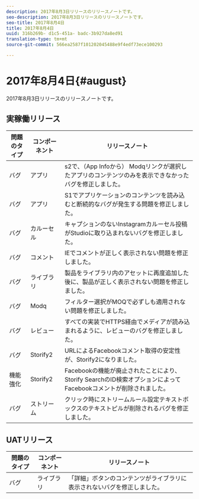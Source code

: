 ```yaml
---
description: 2017年8月3日リリースのリリースノートです。
seo-description: 2017年8月3日リリースのリリースノートです。
seo-title: 2017年8月4日
title: 2017年8月4日
uuid: 316b269b- d1c5-451a- badc-3b927da8ed91
translation-type: tm+mt
source-git-commit: 566ea2587f101202045488e9f4edf73ece100293

---
```



# 2017年8月4日{#august}

2017年8月3日リリースのリリースノートです。

## 実稼働リリース

| **問題のタイプ** | **コンポーネント** | **リリースノート** |
|---|---|---|
| バグ | アプリ | s2で、（App Infoから） Modqリンクが選択したアプリのコンテンツのみを表示できなかったバグを修正しました。 |
| バグ | アプリ | S1でアプリケーションのコンテンツを読み込むと断続的なバグが発生する問題を修正しました。 |
| バグ | カルーセル | キャプションのないInstagramカルーセル投稿がStudioに取り込まれないバグを修正しました。 |
| バグ | コメント | IEでコメントが正しく表示されない問題を修正しました。 |
| バグ | ライブラリ | 製品をライブラリ内のアセットに再度追加した後に、製品が正しく表示されない問題を修正しました。 |
| バグ | Modq | フィルター選択がMOQで必ずしも適用されない問題を修正しました。 |
| バグ | レビュー | すべての実装でHTTPS経由でメディアが読み込まれるように、レビューのバグを修正しました。 |
| バグ | Storify2 | URLによるFacebookコメント取得の安定性が、Storify2になりました。 |
| 機能強化 | Storify2 | Facebookの機能が廃止されたことにより、Storify SearchのID検索オプションによってFacebookコメントが削除されました。 |
| バグ | ストリーム | クリック時にストリームルール設定テキストボックスのテキストピルが削除されるバグを修正しました。 |

## UATリリース

| **問題のタイプ** | **コンポーネント** | **リリースノート** |
|---|---|---|
| バグ | ライブラリ | 「詳細」ボタンのコンテンツがライブラリに表示されないバグを修正しました。 |

